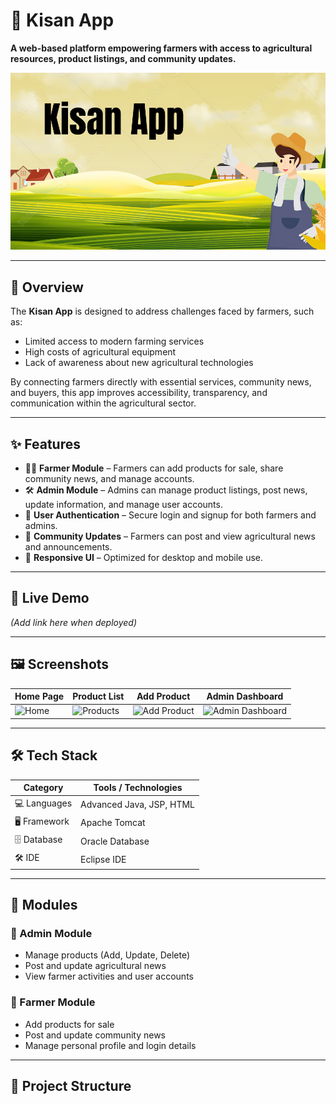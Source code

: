 # 🌾 Kisan App

**A web-based platform empowering farmers with access to agricultural resources, product listings, and community updates.**

![Kisan App Banner](https://github.com/Aakruti17/KisanApp/blob/820951037ec711a836aecf50ed514608138dea27/Kisan%20App.png)

---

## 📌 Overview
The **Kisan App** is designed to address challenges faced by farmers, such as:  
- Limited access to modern farming services  
- High costs of agricultural equipment  
- Lack of awareness about new agricultural technologies  

By connecting farmers directly with essential services, community news, and buyers, this app improves accessibility, transparency, and communication within the agricultural sector.

---

## ✨ Features
- 👨‍🌾 **Farmer Module** – Farmers can add products for sale, share community news, and manage accounts.
- 🛠 **Admin Module** – Admins can manage product listings, post news, update information, and manage user accounts.
- 📄 **User Authentication** – Secure login and signup for both farmers and admins.
- 📢 **Community Updates** – Farmers can post and view agricultural news and announcements.
- 📱 **Responsive UI** – Optimized for desktop and mobile use.

---

## 🚀 Live Demo
*(Add link here when deployed)*

---

## 🖼️ Screenshots
| Home Page | Product List | Add Product | Admin Dashboard |
|-----------|--------------|-------------|-----------------|
| ![Home](#) | ![Products](#) | ![Add Product](#) | ![Admin Dashboard](#) |

---

## 🛠 Tech Stack
| Category       | Tools / Technologies |
|----------------|----------------------|
| 💻 Languages   | Advanced Java, JSP, HTML |
| 🖥 Framework   | Apache Tomcat |
| 🗄 Database    | Oracle Database |
| 🛠 IDE         | Eclipse IDE |

---

## 📁 Modules

### 🔹 Admin Module
- Manage products (Add, Update, Delete)  
- Post and update agricultural news  
- View farmer activities and user accounts  

### 🔹 Farmer Module
- Add products for sale  
- Post and update community news  
- Manage personal profile and login details  

---

## 📂 Project Structure
